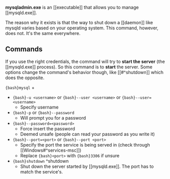 **mysqladmin.exe** is an [[executable]] that allows you to manage [[mysqld.exe]].

The reason why it exists is that the way to shut down a [[daemon]] like mysqld varies based on your operating system. This command, however, does not. It's the same everywhere.

## Commands

If you use the right credentials, the command will try to **start the server** (the [[mysqld.exe]] process).
So this command is to **start** the server.
Some options change the command's behavior though, like [[#^shutdown]] which does the opposite.

`{bash}mysql` +
- `{bash}-u <username>` or `{bash}--user <username>` or `{bash}--user=<username>`
	- Specify username
- `{bash}-p` or `{bash}--password`
	- Will prompt you for a password
- `{bash}--password=<password>`
	- Force insert the password
	- Deemed unsafe (people can read your password as you write it)
- `{bash}--port=<port>` or `{bash}--port <port>`
	- Specify the port the service is being served in (check through [[Windows#^services-msc]])
	- Replace `{bash}<port>` with `{bash}3306` if unsure
- `{bash}shutdown` ^shutdown
	- Shut down the server started by [[mysqld.exe]].
	  The port has to match the service's.